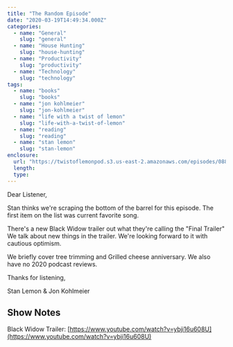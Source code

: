 ```yaml
---
title: "The Random Episode"
date: "2020-03-19T14:49:34.000Z"
categories:
  - name: "General"
    slug: "general"
  - name: "House Hunting"
    slug: "house-hunting"
  - name: "Productivity"
    slug: "productivity"
  - name: "Technology"
    slug: "technology"
tags:
  - name: "books"
    slug: "books"
  - name: "jon kohlmeier"
    slug: "jon-kohlmeier"
  - name: "life with a twist of lemon"
    slug: "life-with-a-twist-of-lemon"
  - name: "reading"
    slug: "reading"
  - name: "stan lemon"
    slug: "stan-lemon"
enclosure:
  url: "https://twistoflemonpod.s3.us-east-2.amazonaws.com/episodes/088-lwatol-20200319.mp3"
  length:
  type:
---
```


Dear Listener,

Stan thinks we're scraping the bottom of the barrel for this episode. The first item on the list was current favorite song.

There's a new Black Widow trailer out what they're calling the "Final Trailer" We talk about new things in the trailer. We're looking forward to it with cautious optimism.

We briefly cover tree trimming and Grilled cheese anniversary. We also have no 2020 podcast reviews.

Thanks for listening,

Stan Lemon & Jon Kohlmeier

## Show Notes

Black Widow Trailer: [https://www.youtube.com/watch?v=ybji16u608U](https://www.youtube.com/watch?v=ybji16u608U)
